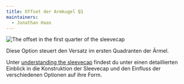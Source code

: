 ```yaml
---
title: Offset der Armkugel Q1
maintainers:
  - Jonathan Haas
---
```


![The offset in the first quarter of the sleevecap](./sleevecapq1offset.svg)

Diese Option steuert den Versatz im ersten Quadranten der Ärmel.

<Tip>

Unter [understanding the sleevecap](/docs/designs/brian/options#understanding-the-sleevecap) findest du unter
einen detaillierten Einblick in die Konstruktion der Sleevecap und den Einfluss der verschiedenen Optionen auf ihre Form.

</Tip>

